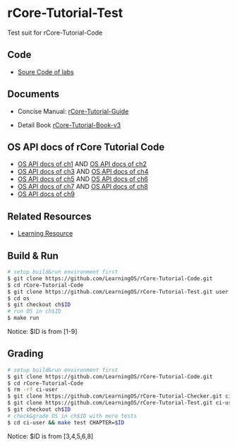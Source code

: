 # rCore-Tutorial-Test

Test suit for rCore-Tutorial-Code

## Code

- [Soure Code of labs](https://github.com/LearningOS/rCore-Tutorial-Code)

## Documents

- Concise Manual: [rCore-Tutorial-Guide](https://LearningOS.github.io/rCore-Tutorial-Guide/)

- Detail Book [rCore-Tutorial-Book-v3](https://rcore-os.github.io/rCore-Tutorial-Book-v3/)

## OS API docs of rCore Tutorial Code

- [OS API docs of ch1](https://learningos.github.io/rCore-Tutorial-Code/ch1/os/index.html)
  AND [OS API docs of ch2](https://learningos.github.io/rCore-Tutorial-Code/ch2/os/index.html)
- [OS API docs of ch3](https://learningos.github.io/rCore-Tutorial-Code/ch3/os/index.html)
  AND [OS API docs of ch4](https://learningos.github.io/rCore-Tutorial-Code/ch4/os/index.html)
- [OS API docs of ch5](https://learningos.github.io/rCore-Tutorial-Code/ch5/os/index.html)
  AND [OS API docs of ch6](https://learningos.github.io/rCore-Tutorial-Code/ch6/os/index.html)
- [OS API docs of ch7](https://learningos.github.io/rCore-Tutorial-Code/ch7/os/index.html)
  AND [OS API docs of ch8](https://learningos.github.io/rCore-Tutorial-Code/ch8/os/index.html)
- [OS API docs of ch9](https://learningos.github.io/rCore-Tutorial-Code/ch9/os/index.html)

## Related Resources

- [Learning Resource](https://github.com/LearningOS/rust-based-os-comp2025/blob/main/relatedinfo.md)

## Build & Run

```bash
# setup build&run environment first
$ git clone https://github.com/LearningOS/rCore-Tutorial-Code.git
$ cd rCore-Tutorial-Code
$ git clone https://github.com/LearningOS/rCore-Tutorial-Test.git user
$ cd os
$ git checkout ch$ID
# run OS in ch$ID
$ make run
```

Notice: $ID is from [1-9]

## Grading

```bash
# setup build&run environment first
$ git clone https://github.com/LearningOS/rCore-Tutorial-Code.git
$ cd rCore-Tutorial-Code
$ rm -rf ci-user
$ git clone https://github.com/LearningOS/rCore-Tutorial-Checker.git ci-user
$ git clone https://github.com/LearningOS/rCore-Tutorial-Test.git ci-user/user
$ git checkout ch$ID
# check&grade OS in ch$ID with more tests
$ cd ci-user && make test CHAPTER=$ID
```

Notice: $ID is from [3,4,5,6,8]

